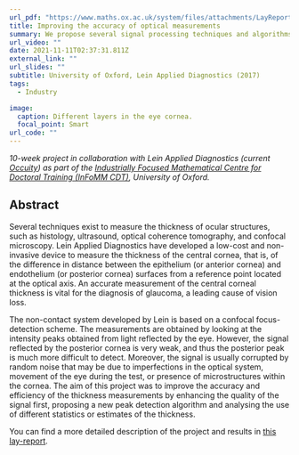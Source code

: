 ```yaml
---
url_pdf: "https://www.maths.ox.ac.uk/system/files/attachments/LayReport_GonzalesFarina_Lein_final.pdf"
title: Improving the accuracy of optical measurements
summary: We propose several signal processing techniques and algorithms to improve the detection of peaks in the signals, required to obtain a measurement of the cornal tickness.
url_video: ""
date: 2021-11-11T02:37:31.811Z
external_link: ""
url_slides: ""
subtitle: University of Oxford, Lein Applied Diagnostics (2017)
tags:
  - Industry

image:
  caption: Different layers in the eye cornea.
  focal_point: Smart
url_code: ""
---
```

_10-week project in collaboration with Lein Applied Diagnostics (current [Occuity](https://www.occuity.com/)) as part of the [Industrially Focused Mathematical Centre for Doctoral Training (InFoMM CDT)](https://www.maths.ox.ac.uk/study-here/postgraduate-study/industrially-focused-mathematical-modelling-epsrc-cdt), University of Oxford._

## Abstract
Several techniques exist to measure the thickness of ocular structures, such as histology, ultrasound, optical coherence tomography, and confocal microscopy. Lein Applied Diagnostics have developed a low-cost and non-invasive device to measure the thickness of the central cornea, that is, of the difference in distance
between the epithelium (or anterior cornea) and endothelium (or posterior cornea) surfaces from a reference point located at the optical axis.
An accurate measurement of the central corneal thickness is vital for the diagnosis of glaucoma, a leading cause of vision loss. 

The non-contact system developed by Lein is based on a confocal focus-detection scheme. The measurements are obtained by looking at the intensity peaks obtained from light reflected by the eye. However, the signal reflected by the posterior cornea is very weak, and thus the posterior peak is much more difficult to detect. Moreover, the signal is usually corrupted by random noise that may be due to imperfections in the optical system, movement of the eye during the test, or presence of microstructures within the cornea. The aim of this project was to improve the accuracy and efficiency of the thickness measurements by enhancing the
quality of the signal first, proposing a new peak detection algorithm and analysing the use of different statistics or estimates of the thickness. 

You can find a more detailed description of the project and results in [this lay-report](https://www.maths.ox.ac.uk/system/files/attachments/LayReport_GonzalesFarina_Lein_final.pdf).

